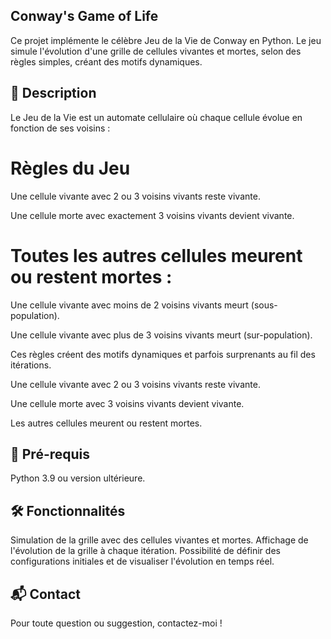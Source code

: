 ## Conway's Game of Life
Ce projet implémente le célèbre Jeu de la Vie de Conway en Python. Le jeu simule l'évolution d'une grille de cellules vivantes et mortes, selon des règles simples, créant des motifs dynamiques.

## 📖 Description
Le Jeu de la Vie est un automate cellulaire où chaque cellule évolue en fonction de ses voisins :

# Règles du Jeu
Une cellule vivante avec 2 ou 3 voisins vivants reste vivante.

Une cellule morte avec exactement 3 voisins vivants devient vivante.

# Toutes les autres cellules meurent ou restent mortes :

Une cellule vivante avec moins de 2 voisins vivants meurt (sous-population).

Une cellule vivante avec plus de 3 voisins vivants meurt (sur-population).

Ces règles créent des motifs dynamiques et parfois surprenants au fil des itérations.

Une cellule vivante avec 2 ou 3 voisins vivants reste vivante.

Une cellule morte avec 3 voisins vivants devient vivante.

Les autres cellules meurent ou restent mortes.

## 🚀 Pré-requis
Python 3.9 ou version ultérieure.

## 🛠️ Fonctionnalités
Simulation de la grille avec des cellules vivantes et mortes.
Affichage de l'évolution de la grille à chaque itération.
Possibilité de définir des configurations initiales et de visualiser l'évolution en temps réel.

## 📬 Contact
Pour toute question ou suggestion, contactez-moi !

